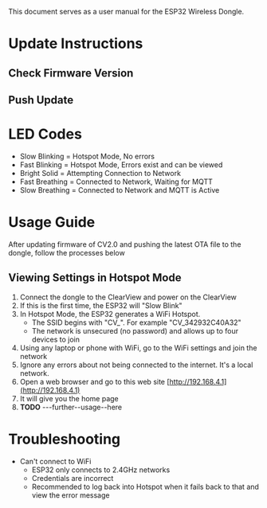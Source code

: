 This document serves as a user manual for the ESP32 Wireless Dongle.

# Update Instructions
## Check Firmware Version
## Push Update

# LED Codes
* Slow Blinking = Hotspot Mode, No errors
* Fast Blinking = Hotspot Mode, Errors exist and can be viewed
* Bright Solid = Attempting Connection to Network
* Fast Breathing = Connected to Network, Waiting for MQTT
* Slow Breathing = Connected to Network and MQTT is Active

# Usage Guide
After updating firmware of CV2.0 and pushing the latest OTA file to the dongle, follow the processes below

## Viewing Settings in Hotspot Mode

1. Connect the dongle to the ClearView and power on the ClearView
1. If this is the first time, the ESP32 will "Slow Blink"
1. In Hotspot Mode, the ESP32 generates a WiFi Hotspot. 
   * The SSID begins with "CV_". For example "CV_342932C40A32"
   * The network is unsecured (no password) and allows up to four devices to join
1. Using any laptop or phone with WiFi, go to the WiFi settings and join the network
1. Ignore any errors about not being connected to the internet. It's a local network.
1. Open a web browser and go to this web site [http://192.168.4.1](http://192.168.4.1)
1. It will give you the home page
1. **TODO** ---further--usage--here

# Troubleshooting
* Can't connect to WiFi
  * ESP32 only connects to 2.4GHz networks
  * Credentials are incorrect
  * Recommended to log back into Hotspot when it fails back to that and view the error message
